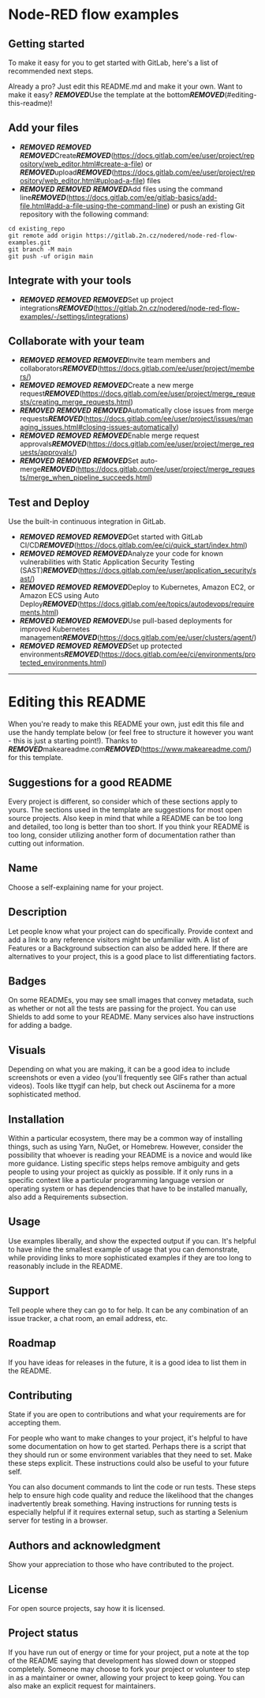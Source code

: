 # Node-RED flow examples



## Getting started

To make it easy for you to get started with GitLab, here's a list of recommended next steps.

Already a pro? Just edit this README.md and make it your own. Want to make it easy? ***REMOVED***Use the template at the bottom***REMOVED***(#editing-this-readme)!

## Add your files

- ***REMOVED*** ***REMOVED*** ***REMOVED***Create***REMOVED***(https://docs.gitlab.com/ee/user/project/repository/web_editor.html#create-a-file) or ***REMOVED***upload***REMOVED***(https://docs.gitlab.com/ee/user/project/repository/web_editor.html#upload-a-file) files
- ***REMOVED*** ***REMOVED*** ***REMOVED***Add files using the command line***REMOVED***(https://docs.gitlab.com/ee/gitlab-basics/add-file.html#add-a-file-using-the-command-line) or push an existing Git repository with the following command:

```
cd existing_repo
git remote add origin https://gitlab.2n.cz/nodered/node-red-flow-examples.git
git branch -M main
git push -uf origin main
```

## Integrate with your tools

- ***REMOVED*** ***REMOVED*** ***REMOVED***Set up project integrations***REMOVED***(https://gitlab.2n.cz/nodered/node-red-flow-examples/-/settings/integrations)

## Collaborate with your team

- ***REMOVED*** ***REMOVED*** ***REMOVED***Invite team members and collaborators***REMOVED***(https://docs.gitlab.com/ee/user/project/members/)
- ***REMOVED*** ***REMOVED*** ***REMOVED***Create a new merge request***REMOVED***(https://docs.gitlab.com/ee/user/project/merge_requests/creating_merge_requests.html)
- ***REMOVED*** ***REMOVED*** ***REMOVED***Automatically close issues from merge requests***REMOVED***(https://docs.gitlab.com/ee/user/project/issues/managing_issues.html#closing-issues-automatically)
- ***REMOVED*** ***REMOVED*** ***REMOVED***Enable merge request approvals***REMOVED***(https://docs.gitlab.com/ee/user/project/merge_requests/approvals/)
- ***REMOVED*** ***REMOVED*** ***REMOVED***Set auto-merge***REMOVED***(https://docs.gitlab.com/ee/user/project/merge_requests/merge_when_pipeline_succeeds.html)

## Test and Deploy

Use the built-in continuous integration in GitLab.

- ***REMOVED*** ***REMOVED*** ***REMOVED***Get started with GitLab CI/CD***REMOVED***(https://docs.gitlab.com/ee/ci/quick_start/index.html)
- ***REMOVED*** ***REMOVED*** ***REMOVED***Analyze your code for known vulnerabilities with Static Application Security Testing (SAST)***REMOVED***(https://docs.gitlab.com/ee/user/application_security/sast/)
- ***REMOVED*** ***REMOVED*** ***REMOVED***Deploy to Kubernetes, Amazon EC2, or Amazon ECS using Auto Deploy***REMOVED***(https://docs.gitlab.com/ee/topics/autodevops/requirements.html)
- ***REMOVED*** ***REMOVED*** ***REMOVED***Use pull-based deployments for improved Kubernetes management***REMOVED***(https://docs.gitlab.com/ee/user/clusters/agent/)
- ***REMOVED*** ***REMOVED*** ***REMOVED***Set up protected environments***REMOVED***(https://docs.gitlab.com/ee/ci/environments/protected_environments.html)

***

# Editing this README

When you're ready to make this README your own, just edit this file and use the handy template below (or feel free to structure it however you want - this is just a starting point!). Thanks to ***REMOVED***makeareadme.com***REMOVED***(https://www.makeareadme.com/) for this template.

## Suggestions for a good README

Every project is different, so consider which of these sections apply to yours. The sections used in the template are suggestions for most open source projects. Also keep in mind that while a README can be too long and detailed, too long is better than too short. If you think your README is too long, consider utilizing another form of documentation rather than cutting out information.

## Name
Choose a self-explaining name for your project.

## Description
Let people know what your project can do specifically. Provide context and add a link to any reference visitors might be unfamiliar with. A list of Features or a Background subsection can also be added here. If there are alternatives to your project, this is a good place to list differentiating factors.

## Badges
On some READMEs, you may see small images that convey metadata, such as whether or not all the tests are passing for the project. You can use Shields to add some to your README. Many services also have instructions for adding a badge.

## Visuals
Depending on what you are making, it can be a good idea to include screenshots or even a video (you'll frequently see GIFs rather than actual videos). Tools like ttygif can help, but check out Asciinema for a more sophisticated method.

## Installation
Within a particular ecosystem, there may be a common way of installing things, such as using Yarn, NuGet, or Homebrew. However, consider the possibility that whoever is reading your README is a novice and would like more guidance. Listing specific steps helps remove ambiguity and gets people to using your project as quickly as possible. If it only runs in a specific context like a particular programming language version or operating system or has dependencies that have to be installed manually, also add a Requirements subsection.

## Usage
Use examples liberally, and show the expected output if you can. It's helpful to have inline the smallest example of usage that you can demonstrate, while providing links to more sophisticated examples if they are too long to reasonably include in the README.

## Support
Tell people where they can go to for help. It can be any combination of an issue tracker, a chat room, an email address, etc.

## Roadmap
If you have ideas for releases in the future, it is a good idea to list them in the README.

## Contributing
State if you are open to contributions and what your requirements are for accepting them.

For people who want to make changes to your project, it's helpful to have some documentation on how to get started. Perhaps there is a script that they should run or some environment variables that they need to set. Make these steps explicit. These instructions could also be useful to your future self.

You can also document commands to lint the code or run tests. These steps help to ensure high code quality and reduce the likelihood that the changes inadvertently break something. Having instructions for running tests is especially helpful if it requires external setup, such as starting a Selenium server for testing in a browser.

## Authors and acknowledgment
Show your appreciation to those who have contributed to the project.

## License
For open source projects, say how it is licensed.

## Project status
If you have run out of energy or time for your project, put a note at the top of the README saying that development has slowed down or stopped completely. Someone may choose to fork your project or volunteer to step in as a maintainer or owner, allowing your project to keep going. You can also make an explicit request for maintainers.